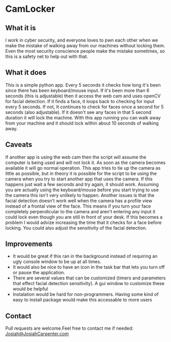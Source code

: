 # CamLocker

## What it is
I work in cyber security, and everyone loves to pwn each other when we make the mistake of walking away from our machines without locking them. 
Even the most security conscience people make the mistake sometimes, so this is a safety net to help out with that.

## What it does
This is a simple python app. Every 5 seconds it checks how long it's been since there has been keyboard/mouse input. If it's been more than 6 seconds (this is adjustable) then it access the web cam and uses openCV for facial detection. If it finds a face, it loops back to checking for input every 5 seconds. If not, It continues to check for faces once a second for 5 seconds (also adjustable). If it doesn't see any faces in that 5 second duration it will lock the machine.
With this app running you can walk away from your machine and it should lock within about 10 seconds of walking away.

## Caveats
If another app is using the web cam then the script will assume the computer is being used and will not lock it. As soon as the camera becomes available it will go normal operation. This app tries to tie up the camera as little as possible, but in theory it is possible for the script to be using the camera when you try to start another app that uses the camera. If this happens just wait a few seconds and try again, it should work. Assuming you are actually using the keyboard/mouse before you start trying to use the camera this isn't very unlikely to happen.
Another issues is that the facial detection doesn't work well when the camera has a profile view instead of a frontal view of the face. This means if you turn your face completely perpendicular to the camera and aren't entering any input it could lock even though you are still in front of your desk. If this becomes a problem I would advize increasing the time that it checks for a face before locking. You could also adjust the sensitivity of the facial detection.


## Improvements
* It would be great if this ran in the background instead of requiring an ugly console window to be up at all times. 
* It would also be nice to have an icon in the task bar that lets you turn off or pause the application.
* There are several values that can be customized (timers and parameters that effect facial detection sensitivity). A gui window to customize these would be helpful
* Instalation would be hard for non-programmers. Having some kind of easy to install package would make this accessable to more users

## Contact
Pull requests are welcome.Feel free to contact me if needed: Josiah@JosiahCarpenter.com


